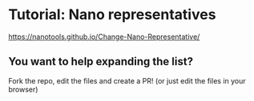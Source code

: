 # Tutorial: Nano representatives

https://nanotools.github.io/Change-Nano-Representative/

## You want to help expanding the list?

Fork the repo, edit the files and create a PR!
(or just edit the files in your browser)
